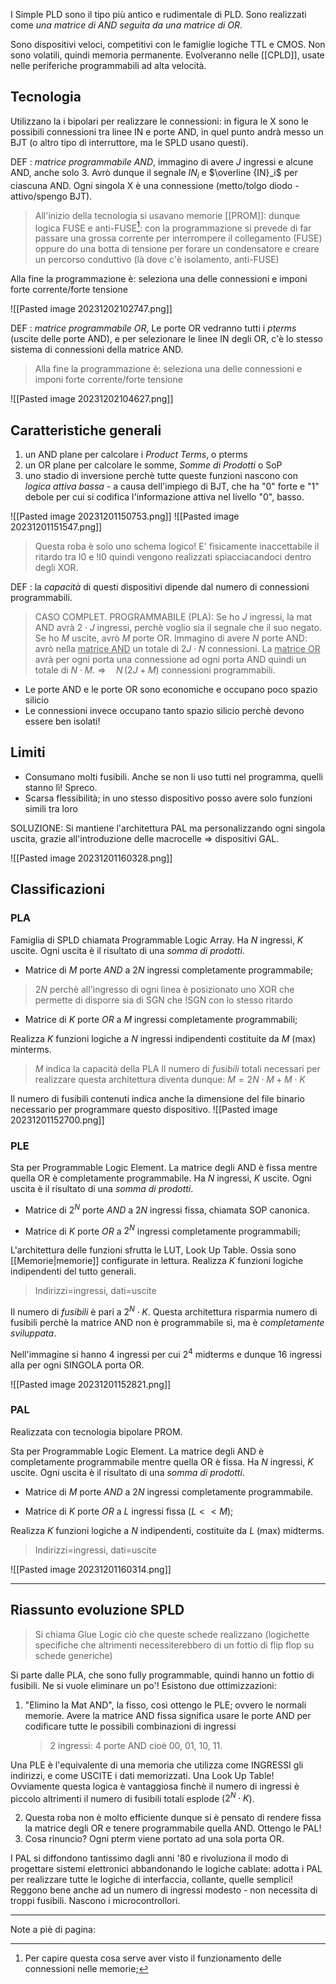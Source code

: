 I Simple PLD sono il tipo più antico e rudimentale di PLD.
Sono realizzati come *una matrice di AND seguita da una matrice di OR*.

Sono dispositivi veloci, competitivi con le famiglie logiche TTL e CMOS. Non sono volatili, quindi memoria permanente.
Evolveranno nelle [[CPLD]], usate nelle periferiche programmabili ad alta velocità.

## Tecnologia
Utilizzano la i bipolari per realizzare le connessioni: in figura le X sono le possibili connessioni tra linee IN e porte AND, in quel punto andrà messo un BJT (o altro tipo di interruttore, ma le SPLD usano questi). 

DEF : 
 *matrice programmabile AND*,
 immagino di avere $J$ ingressi e alcune AND, anche solo 3.
 Avrò dunque il segnale $IN_i$ e $\overline {IN}_i$ per ciascuna AND.
 Ogni singola X è una connessione (metto/tolgo diodo - attivo/spengo BJT). 

>All'inizio della tecnologia si usavano memorie [[PROM]]: dunque logica FUSE e anti-FUSE[^1]: con la programmazione si prevede di far passare una grossa corrente per interrompere il collegamento (FUSE) oppure do una botta di tensione per forare un condensatore e creare un percorso conduttivo (là dove c'è isolamento, anti-FUSE)

Alla fine la programmazione è: seleziona una delle connessioni e imponi forte corrente/forte tensione

![[Pasted image 20231202102747.png]]

DEF : 
 *matrice programmabile OR*,
 Le porte OR vedranno tutti i *pterms* (uscite delle porte AND), e per selezionare le linee IN degli OR, c'è lo stesso sistema di connessioni della matrice AND.

>Alla fine la programmazione è: seleziona una delle connessioni e imponi forte corrente/forte tensione

![[Pasted image 20231202104627.png]]
## Caratteristiche generali
1. un AND plane per calcolare i *Product Terms*, o pterms
2. un OR plane per calcolare le somme, *Somme di Prodotti* o SoP
3. uno stadio di inversione perchè tutte queste funzioni nascono con *logica attiva bassa* - a causa dell'impiego di BJT, che ha "0" forte e "1" debole per cui si codifica l'informazione attiva nel livello "0", basso.

![[Pasted image 20231201150753.png]]
![[Pasted image 20231201151547.png]]
>Questa roba è solo uno schema logico! E' fisicamente inaccettabile il ritardo tra I0 e !I0 quindi vengono realizzati spiacciacandoci dentro degli XOR.

DEF :
 la *capacità*
 di questi dispositivi dipende dal numero di connessioni programmabili.
 
> CASO COMPLET. PROGRAMMABILE (PLA):
> Se ho $J$ ingressi, la mat AND avrà $2\cdot J$ ingressi, perchè voglio sia il segnale che il suo negato.
> Se ho $M$ uscite, avrò $M$ porte OR. 
> Immagino di avere $N$ porte AND: avrò nella <u>matrice AND</u> un totale di $2J\cdot N$ connessioni.
> La <u>matrice OR</u> avrà per ogni porta una connessione ad ogni porta AND quindi un totale di  $N\cdot M$.
> $\Rightarrow \quad N\,(2J+M)$ connessioni programmabili.

- Le porte AND e le porte OR sono economiche e occupano poco spazio silicio
- Le connessioni invece occupano tanto spazio silicio perchè devono essere ben isolati!
## Limiti
- Consumano molti fusibili. Anche se non li uso tutti nel programma, quelli stanno lì! Spreco.
- Scarsa flessibilità; in uno stesso dispositivo posso avere solo funzioni simili tra loro

SOLUZIONE:
Si mantiene l'architettura PAL ma personalizzando ogni singola uscita, grazie all'introduzione delle macrocelle $\Rightarrow$ dispositivi GAL.

![[Pasted image 20231201160328.png]]

## Classificazioni

### PLA
Famiglia di SPLD chiamata Programmable Logic Array.
Ha $N$ ingressi, $K$ uscite. Ogni uscita è il risultato di una *somma di prodotti*.

- Matrice di $M$ porte *AND* a $2N$ ingressi completamente programmabile;
>$2N$ perchè all'ingresso di ogni linea è posizionato uno XOR che permette di disporre sia di SGN che !SGN con lo stesso ritardo

- Matrice di $K$ porte *OR* a $M$ ingressi completamente programmabili;

Realizza $K$ funzioni logiche a $N$ ingressi indipendenti costituite da $M$ (max) minterms.
>$M$ indica la capacità della PLA
>Il numero di *fusibili* totali necessari per realizzare questa architettura diventa dunque: $M=2N\cdot M + M\cdot K$

Il numero di fusibili contenuti indica anche la dimensione del file binario necessario per programmare questo dispositivo.
![[Pasted image 20231201152700.png]]

### PLE
Sta per Programmable Logic Element.
La matrice degli AND è fissa mentre quella OR è completamente programmabile.
Ha $N$ ingressi, $K$ uscite. Ogni uscita è il risultato di una *somma di prodotti*.

- Matrice di $2^N$ porte *AND* a $2N$ ingressi fissa, chiamata SOP canonica.

- Matrice di $K$ porte *OR* a $2^N$ ingressi completamente programmabili;

L'architettura delle funzioni sfrutta le LUT, Look Up Table. Ossia sono [[Memorie|memorie]] configurate in lettura.
Realizza $K$ funzioni logiche indipendenti del tutto generali.
>Indirizzi=ingressi, dati=uscite

Il numero di *fusibili* è pari a $2^{N}\cdot K$.
Questa architettura risparmia numero di fusibili perchè la matrice AND non è programmabile sì, ma è *completamente sviluppata*.

Nell'immagine si hanno 4 ingressi per cui $2^4$ midterms e dunque $16$ ingressi alla per ogni SINGOLA porta OR.

![[Pasted image 20231201152821.png]]
### PAL
Realizzata con tecnologia bipolare PROM.

Sta per Programmable Logic Element.
La matrice degli AND è completamente programmabile mentre quella OR è fissa.
Ha $N$ ingressi, $K$ uscite. Ogni uscita è il risultato di una *somma di prodotti*.

- Matrice di $M$ porte *AND* a $2N$ ingressi completamente programmabile.

- Matrice di $K$ porte *OR* a $L$ ingressi fissa ($L<<M$);

Realizza $K$ funzioni logiche a $N$ indipendenti, costituite da $L$ (max) midterms.
>Indirizzi=ingressi, dati=uscite

![[Pasted image 20231201160314.png]]

---
## Riassunto evoluzione SPLD
>Si chiama Glue Logic ciò che queste schede realizzano (logichette specifiche che altrimenti necessiterebbero di un fottio di flip flop su schede generiche)

Si parte dalle PLA, che sono fully programmable, quindi hanno un fottio di fusibili.
Ne si vuole eliminare un po'! Esistono due ottimizzazioni:

1. "Elimino la Mat AND", la fisso, così ottengo le PLE; ovvero le normali memorie. 
   Avere la matrice AND fissa significa usare le porte AND per codificare tutte le possibili combinazioni di ingressi
   >2 ingressi: 4 porte AND cioè 00, 01, 10, 11.

Una PLE è l'equivalente di una memoria che utilizza come INGRESSI gli indirizzi, e come USCITE i dati memorizzati. 
Una Look Up Table! 
Ovviamente questa logica è vantaggiosa finchè il numero di ingressi è piccolo altrimenti il numero di fusibili totali esplode     ($2^{N}\cdot K$).

2. Questa roba non è molto efficiente dunque si è pensato di rendere fissa la matrice degli OR e tenere programmabile quella AND. Ottengo le PAL!
3.  Cosa rinuncio? Ogni pterm viene portato ad una sola porta OR.

I PAL si diffondono tantissimo dagli anni '80 e rivoluziona il modo di progettare sistemi elettronici abbandonando le logiche cablate: adotta i PAL per realizzare tutte le logiche di interfaccia, collante, quelle semplici!
Reggono bene anche ad un numero di ingressi modesto - non necessita di troppi fusibili.
Nascono i microcontrollori.


---
Note a piè di pagina:
[^1]:  Per capire questa cosa serve aver visto il funzionamento delle connessioni nelle memorie; 